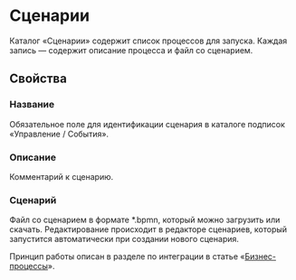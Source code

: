 # Сценарии

Каталог «Сценарии» содержит список процессов для запуска. Каждая запись — содержит описание процесса и файл со сценарием.

## Свойства

### Название

Обязательное поле для идентификации сценария в каталоге подписок «Управление / События».

### Описание

Комментарий к сценарию.

### Сценарий

Файл со сценарием в формате \*.bpmn, который можно загрузить или скачать. Редактирование происходит в редакторе сценариев, который запустится автоматически при создании нового сценария.

Принцип работы описан в разделе по интеграции в статье «[Бизнес-процессы](../../processes.md)».
